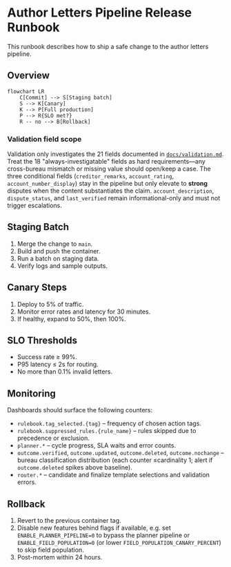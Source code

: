 # Author Letters Pipeline Release Runbook

This runbook describes how to ship a safe change to the author letters pipeline.

## Overview

```mermaid
flowchart LR
    C[Commit] --> S[Staging batch]
    S --> K[Canary]
    K --> P[Full production]
    P --> R{SLO met?}
    R -- no --> B[Rollback]
```

### Validation field scope

Validation only investigates the 21 fields documented in
[`docs/validation.md`](validation.md). Treat the 18 "always-investigatable"
fields as hard requirements—any cross-bureau mismatch or missing value should
open/keep a case. The three conditional fields
(`creditor_remarks`, `account_rating`, `account_number_display`) stay in the
pipeline but only elevate to **strong** disputes when the content substantiates
the claim. `account_description`, `dispute_status`, and `last_verified` remain
informational-only and must not trigger escalations.

## Staging Batch

1. Merge the change to `main`.
2. Build and push the container.
3. Run a batch on staging data.
4. Verify logs and sample outputs.

## Canary Steps

1. Deploy to 5% of traffic.
2. Monitor error rates and latency for 30 minutes.
3. If healthy, expand to 50%, then 100%.

## SLO Thresholds

- Success rate ≥ 99%.
- P95 latency ≤ 2s for routing.
- No more than 0.1% invalid letters.

## Monitoring

Dashboards should surface the following counters:

- `rulebook.tag_selected.{tag}` – frequency of chosen action tags.
- `rulebook.suppressed_rules.{rule_name}` – rules skipped due to precedence or exclusion.
- `planner.*` – cycle progress, SLA waits and error counts.
- `outcome.verified`, `outcome.updated`, `outcome.deleted`, `outcome.nochange` – bureau classification distribution (each counter ≤cardinality 1; alert if `outcome.deleted` spikes above baseline).
- `router.*` – candidate and finalize template selections and validation errors.

## Rollback

1. Revert to the previous container tag.
2. Disable new features behind flags if available, e.g. set
   `ENABLE_PLANNER_PIPELINE=0` to bypass the planner pipeline or
   `ENABLE_FIELD_POPULATION=0` (or lower `FIELD_POPULATION_CANARY_PERCENT`)
   to skip field population.
3. Post-mortem within 24 hours.
